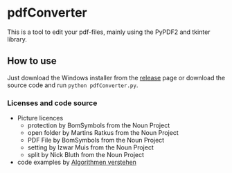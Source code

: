 ﻿# pdfConverter
This is a tool to edit your pdf-files, mainly using the PyPDF2 and tkinter library.

## How to use
Just download the Windows installer from the [release](https://github.com/MrShuzo/pdfConverter/releases) page or download the source code and run ```python pdfConverter.py```.

### Licenses and code source
* Picture licences
  * protection by BomSymbols from the Noun Project
  * open folder by Martins Ratkus from the Noun Project
  * PDF File by BomSymbols from the Noun Project
  * setting by Izwar Muis from the Noun Project
  * split by Nick Bluth from the Noun Project
* code examples by [Algorithmen verstehen](https://www.youtube.com/channel/UCswWBF6ZkGnLG3sLRR65xRw)
